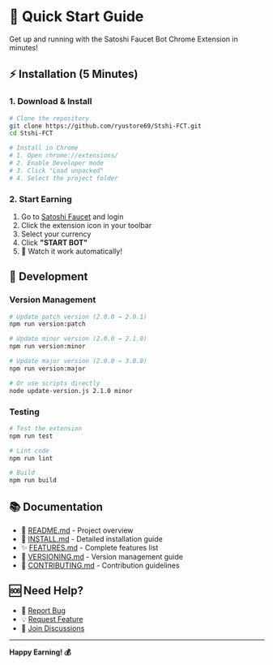 # 🚀 Quick Start Guide

Get up and running with the Satoshi Faucet Bot Chrome Extension in minutes!

## ⚡ Installation (5 Minutes)

### 1. Download & Install
```bash
# Clone the repository
git clone https://github.com/ryustore69/Stshi-FCT.git
cd Stshi-FCT

# Install in Chrome
# 1. Open chrome://extensions/
# 2. Enable Developer mode
# 3. Click "Load unpacked"
# 4. Select the project folder
```

### 2. Start Earning
1. Go to [Satoshi Faucet](https://satoshifaucet.io) and login
2. Click the extension icon in your toolbar
3. Select your currency
4. Click **"START BOT"**
5. 🎉 Watch it work automatically!

## 🔧 Development

### Version Management
```bash
# Update patch version (2.0.0 → 2.0.1)
npm run version:patch

# Update minor version (2.0.0 → 2.1.0)
npm run version:minor

# Update major version (2.0.0 → 3.0.0)
npm run version:major

# Or use scripts directly
node update-version.js 2.1.0 minor
```

### Testing
```bash
# Test the extension
npm run test

# Lint code
npm run lint

# Build
npm run build
```

## 📚 Documentation

- 📖 [README.md](README.md) - Project overview
- 🔧 [INSTALL.md](INSTALL.md) - Detailed installation guide
- ✨ [FEATURES.md](FEATURES.md) - Complete features list
- 📝 [VERSIONING.md](VERSIONING.md) - Version management guide
- 🤝 [CONTRIBUTING.md](CONTRIBUTING.md) - Contribution guidelines

## 🆘 Need Help?

- 🐛 [Report Bug](https://github.com/ryustore69/Stshi-FCT/issues)
- 💡 [Request Feature](https://github.com/ryustore69/Stshi-FCT/issues)
- 💬 [Join Discussions](https://github.com/ryustore69/Stshi-FCT/discussions)

---

**Happy Earning! 💰**
